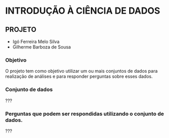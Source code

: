 # INTRODUÇÃO À CIÊNCIA DE DADOS
## PROJETO
- Igó Ferreira Melo Silva
- Gilherme Barboza de Sousa
### Objetivo
O projeto tem como objetivo utilizar um ou mais conjuntos de dados para realização de análises e para responder perguntas sobre esses dados.
### Conjunto de dados
???
### Perguntas que podem ser respondidas utilizando o conjunto de dados.
???
